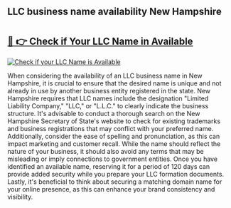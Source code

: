 ## LLC business name availability New Hampshire 

# <h2><a href="http://shrsl.com/4unio">🔗 👉 Check if Your LLC Name in Available</a></h2>

[![Check if your LLC Name is Available](https://llcbible.com/name-availability-button.jpg)](http://shrsl.com/4unio)

When considering the availability of an LLC business name in New Hampshire, it is crucial to ensure that the desired name is unique and not already in use by another business entity registered in the state. New Hampshire requires that LLC names include the designation "Limited Liability Company," "LLC," or "L.L.C." to clearly indicate the business structure. It's advisable to conduct a thorough search on the New Hampshire Secretary of State's website to check for existing trademarks and business registrations that may conflict with your preferred name. Additionally, consider the ease of spelling and pronunciation, as this can impact marketing and customer recall. While the name should reflect the nature of your business, it should also avoid any terms that may be misleading or imply connections to government entities. Once you have identified an available name, reserving it for a period of 120 days can provide added security while you prepare your LLC formation documents. Lastly, it's beneficial to think about securing a matching domain name for your online presence, as this can enhance your brand consistency and visibility.